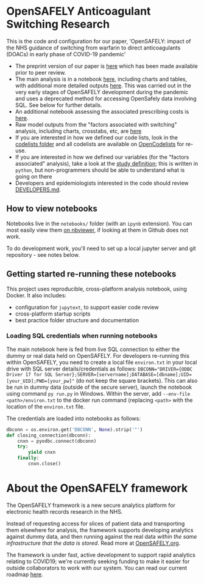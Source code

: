 # OpenSAFELY Anticoagulant Switching Research

This is the code and configuration for our paper, 'OpenSAFELY: impact of the NHS guidance of switching from warfarin to direct anticoagulants (DOACs) in early phase of COVID-19 pandemic'

* The preprint version of our paper is [here](https://www.medrxiv.org/content/10.1101/2020.12.03.20243535v1) which has been made available prior to peer review.
* The main analysis is in a notebook [here](https://github.com/opensafely/anticoagulant-switching-research/blob/master/notebooks/Warfarin_DOAC_rpt.ipynb), including charts and tables, with additional more detailed outputs [here](https://github.com/opensafely/anticoagulant-switching-research/tree/master/output). This was carried out in the very early stages of OpenSAFELY development during the pandemic and uses a deprecated method for accessing OpenSafely data involving SQL. See below for further details.
* An additional notebook assessing the associated prescribing costs is [here](https://github.com/opensafely/anticoagulant-switching-research/blob/master/notebooks/DOAC_costings.ipynb).
* Raw model outputs from the "factors associated with switching" analysis, including charts, crosstabs, etc, are [here](https://github.com/opensafely/anticoagulant-switching-research/tree/master/released_outputs)
* If you are interested in how we defined our code lists, look in the [codelists folder](./codelists/) and all codelists are available on [OpenCodelists](https://codelists.opensafely.org/) for re-use.
* If you are interested in how we defined our variables (for the "factors associated" analysis), take a look at the [study definition](analysis/study_definition.py); this is written in `python`, but non-programmers should be able to understand what is going on there
* Developers and epidemiologists interested in the code should review
[DEVELOPERS.md](./docs/DEVELOPERS.md).

## How to view notebooks

Notebooks live in the `notebooks/` folder (with an `ipynb`
extension). You can most easily view them [on
nbviewer](https://nbviewer.jupyter.org/github/ebmdatalab/<repo>/tree/master/notebooks/),
if looking at them in Github does not work.

To do development work, you'll need to set up a local jupyter server
and git repository - see notes below.

## Getting started re-running these notebooks

This project uses reproducible, cross-platform
analysis notebook, using Docker.  It also includes:

* configuration for `jupytext`, to support easier code review
* cross-platform startup scripts
* best practice folder structure and documentation

### Loading SQL credentials when running notebooks

The main notebook here is fed from live SQL connection to either the dummy or real data held on OpenSAFELY. 
For developers re-running this within OpenSAFELY, you need to create a local file `environ.txt` in your local drive with SQL server details/credentials as follows:
`DBCONN="DRIVER={ODBC Driver 17 for SQL Server};SERVER=[servername];DATABASE=[dbname];UID=[your_UID];PWD=[your_pw]"` (do not keep the square brackets). 
This can also be run in dummy data (outside of the secure server), launch the notebook using command `py run.py` in Windows.
Within the server, add `--env-file <path>/environ.txt` to the docker run command (replacing `<path>` with the location of the `environ.txt` file.

The credentials are loaded into notebooks as follows:
```python
dbconn = os.environ.get('DBCONN', None).strip('"')
def closing_connection(dbconn):
    cnxn = pyodbc.connect(dbconn)
    try:
        yield cnxn
    finally:
        cnxn.close()
```
        
# About the OpenSAFELY framework

The OpenSAFELY framework is a new secure analytics platform for
electronic health records research in the NHS.

Instead of requesting access for slices of patient data and
transporting them elsewhere for analysis, the framework supports
developing analytics against dummy data, and then running against the
real data *within the same infrastructure that the data is stored*.
Read more at [OpenSAFELY.org](https://opensafely.org).

The framework is under fast, active development to support rapid
analytics relating to COVID19; we're currently seeking funding to make
it easier for outside collaborators to work with our system.  You can
read our current roadmap [here](ROADMAP.md).

